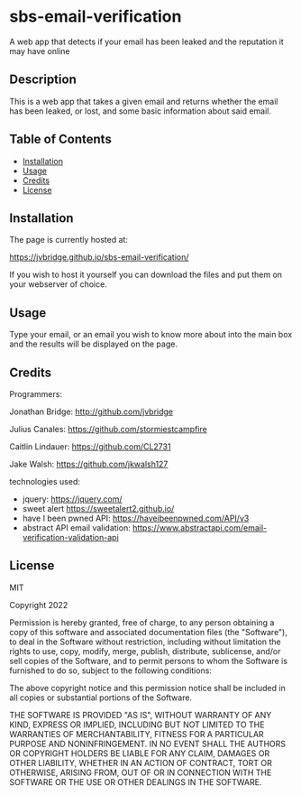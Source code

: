 # sbs-email-verification
A web app that detects if your email has been leaked and the reputation it may have online

## Description

This is a web app that takes a given email and returns whether the email has
been leaked, or lost, and some basic information about said email. 

## Table of Contents

* [Installation](#installation)
* [Usage](#usage)
* [Credits](#credits)
* [License](#license)

## Installation

The page is currently hosted at: 

https://jvbridge.github.io/sbs-email-verification/

If you wish to host it yourself you can download the files and put them on your
webserver of choice.

## Usage

Type your email, or an email you wish to know more about into the main box and 
the results will be displayed on the page.

## Credits

Programmers: 

Jonathan Bridge: http://github.com/jvbridge

Julius Canales: https://github.com/stormiestcampfire

Caitlin Lindauer: https://github.com/CL2731

Jake Walsh: https://github.com/jkwalsh127

technologies used:
* jquery: https://jquery.com/
* sweet alert https://sweetalert2.github.io/
* have I been pwned API: https://haveibeenpwned.com/API/v3
* abstract API email validation: https://www.abstractapi.com/email-verification-validation-api
## License

MIT

Copyright 2022 

Permission is hereby granted, free of charge, to any person obtaining a copy of this software and associated documentation files (the "Software"), to deal in the Software without restriction, including without limitation the rights to use, copy, modify, merge, publish, distribute, sublicense, and/or sell copies of the Software, and to permit persons to whom the Software is furnished to do so, subject to the following conditions:

The above copyright notice and this permission notice shall be included in all copies or substantial portions of the Software.

THE SOFTWARE IS PROVIDED "AS IS", WITHOUT WARRANTY OF ANY KIND, EXPRESS OR IMPLIED, INCLUDING BUT NOT LIMITED TO THE WARRANTIES OF MERCHANTABILITY, FITNESS FOR A PARTICULAR PURPOSE AND NONINFRINGEMENT. IN NO EVENT SHALL THE AUTHORS OR COPYRIGHT HOLDERS BE LIABLE FOR ANY CLAIM, DAMAGES OR OTHER LIABILITY, WHETHER IN AN ACTION OF CONTRACT, TORT OR OTHERWISE, ARISING FROM, OUT OF OR IN CONNECTION WITH THE SOFTWARE OR THE USE OR OTHER DEALINGS IN THE SOFTWARE.
